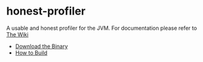 honest-profiler
===============

A usable and honest profiler for the JVM. For documentation please refer to
[The Wiki](https://github.com/RichardWarburton/honest-profiler/wiki)

* [Download the Binary](http://insightfullogic.com/honest-profiler.zip)
* [How to Build](https://github.com/RichardWarburton/honest-profiler/wiki/How-to-build)

